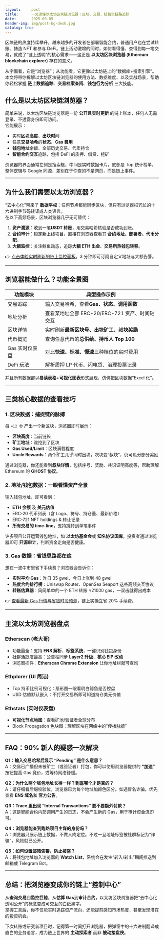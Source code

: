 ```yaml
---
layout:     post
title:      一文读懂以太坊区块链浏览器：区块、交易、钱包全链路追踪
date:       2025-09-05
header-img: img/post-bg-desk.jpg
catalog: true
---
```


区块链的热度持续攀升，越来越多的开发者在部署智能合约，普通用户也在尝试转账、铸造 NFT 和参与 DeFi。链上活动激增的同时，如何看得懂、查得到每一笔交易，就成了“链上透明”的核心需求——这正是 **以太坊区块浏览器 (Ethereum blockchain explorer)** 存在的意义。

从字面看，它是“浏览器”；从功能看，它更像以太坊链上的“数据库+搜索引擎”。本文将带你拆解以太坊区块链浏览器的使用方法、数据维度、以及实战场景，帮助你轻松掌握 **链上数据追踪**、**交易档案查阅**、**钱包行为分析** 三大技能。

## 什么是以太坊区块链浏览器？

简单来说，以太坊区块链浏览器是一份 **公开且实时更新** 的链上账本，任何人无需登录、不透露身份即可访问。  
它能展示：

- 实时**区块高度**、**出块时间**  
- 任意**交易哈希**的**状态**、**Gas 费用**  
- **钱包地址**余额、全部历史交易、代币持仓  
- **智能合约交互**追踪，包括 DeFi 的质押、借贷、挖矿  

浏览器的界面通常左侧是搜索框，中间是实时数据卡片，底部是 Top 统计榜单，整体逻辑与 Google 同源，差别在于你查的不是网页，而是链上事件。

---

## 为什么我们需要以太坊浏览器？

“去中心化”带来了 **数据平权**：任何节点都能同步区块，但只有浏览器把冗长的十六进制字节码转译成人类语言。  
在以下高频场景，区块浏览器几乎无可替代：

1. **资产溯源**：收到一笔**USDT 转账**，用交易哈希核验是否成功到账。  
2. **合约审计**：锁定新上线项目，直接在浏览器查看其 **合约地址、部署者、代币分配**。  
3. **大额监控**：关注鲸鱼动态，追踪**大额 ETH 出金**、**交易所热钱包转移**。  

👉 [点击体验实时刷新的链上监控面板](https://okxdog.com/)，3 分钟即可订阅自定义地址与大额告警。

---

## 浏览器能做什么？功能全景图

| 功能模块 | 典型操作示例 |
| ---- | ---- |
| 交易追踪 | 输入交易哈希，查看**Gas、状态、调用函数** |
| 地址分析 | 查看某地址全部 ERC-20/ERC-721 资产、时间轴交互 |
| 区块详情 | 实时刷新**最新区块号、出块矿工、叔块奖励** |
| 代币概览 | 查询任意代币的**总供给、持币人 Top 100** |
| Gas 实时仪表盘 | 对比**快速、标准、慢速**三种档位的实时费用 |
| DeFi 玩法 | 解析质押 LP 代币、闪电贷、治理投票记录 |

并且所有数据都以**易读表格+可视化图表**形式展现，仿佛把区块数据“Excel 化”。

---

## 三类核心数据的查看技巧

### 1. **区块数据**：捕捉链的脉搏

每 `≈12 秒` 产出一个新区块，浏览器即时展示：

- **区块高度**：当前链长
- **矿工地址**：谁挖到了区块
- **Gas Used/Limit**：区块满载程度
- **Uncle Rewards**：两个矿工几乎同时出块，次块变“叔块”，仍可瓜分部分奖励

通过浏览器，你还能看到**叔块详情**，包括序号、奖励、共识证明高度等，帮助理解 Ethereum 的 **GHOST 协议**。

### 2. **地址/钱包数据**：一眼看懂资产全景

输入钱包地址，即可看到：

- **ETH 余额** 及 **美元估值**
- ERC-20 代币列表（含 Logo、符号、持仓量、最新价格）
- ERC-721 NFT  holdings & 转让记录
- **所有交易的 time-line**，支持跳转到单笔事件

许多项目公开运营钱包地址，如 **以太坊基金会**或 **知名协议国库**，投资者通过浏览器即可 **开源审计**，判断资金走向是否健康。

### 3. **Gas 数据**：省钱思路都在这

想在一波牛市里省下手续费？浏览器会告诉你：

- **实时平均 Gas**：昨日 35 gwei，今日上涨到 48 gwei
- **热度合约排行榜**：Uniswap Router、OpenSea Seaport 这些高频交互协议
- **转账估算器**：简简单单的一个 ETH 转账 ≈21000 gas，一双击就得出成本

👉 [查看最新 Gas 行情与省钱时段预测](https://okxdog.com/)，链上实操立省 20% 手续费。

---

## 主流以太坊浏览器盘点

### Etherscan (老大哥)

- 功能最全：支持 **ENS 解析**、**标签系统**，一键识别钱包身份
- 社群活跃度最高：公告栏同步 **Layer2 升级**、**核心 EIP 改动**
- 浏览器插件：**Etherscan Chrome Extension** 让你地址栏就可查询

### Ethplorer (UI 简洁)

- Top 持币比例可视化：扇形图一眼看明白鲸鱼是否控盘
- USD 估值默认嵌入：不打开交易所即可知道持仓美元价值

### Ethstats (实时仪表盘)

- **可视化节点地图**：查看矿池/验证者全球分布
- Block Propagation 色块图：理解区块在网络中的“传播脉搏”

---

## FAQ：90% 新人的疑惑一次解决

**Q1：输入交易哈希后显示 “Pending” 是什么意思？**  
A：交易已广播但未被矿工（或验证者）打包，你可以使用浏览器提供的 **“加速”** 按钮提高 Gas 竞价，或等待网络舒缓。

**Q2：为什么两个钱包地址长得一样？到底哪个才是真的？**  
A：请仔细看后缀校验位，浏览器已为每个地址加颜色区分。如遇冒名诈骗，优先查看 **ENS 域名**和 **官方公告**。

**Q3：Trace 里出现 “Internal Transactions” 要不要额外付款？**  
A：这是智能合约内部调用产生的日志，不会产生新的 Gas，用于审计资金流即可。

**Q4：浏览器能查到跑路项目主谋的身份吗？**  
A：浏览器只展示链上数据，不做人肉定位。不过一旦地址标签被社群标记为“诈骗”，风险就已公开。

**Q5：如何设置邮箱告警，防止被盗？**  
A：将钱包地址加入浏览器的 **Watch List**，系统会在发生“转入/转出”瞬间推送到邮箱或 Telegram Bot。

---

## 总结：把浏览器变成你的链上“控制中心”

从**查询交易**到**监控巨鲸**，从**估算 Gas**到**审计合约**，以太坊区块浏览器把“去中心化透明公开”的概念变成可交互的白纸黑字。  
掌握工具后，你不仅能实时追踪资产流向，还能提前感知市场热度，甚至发现潜在的投资机会。

下次转账或研究新项目时，记得第一时间打开浏览器，把弹窗中的十六进制翻译成直白的业务语言，成为链上世界的 **主动探索者** 而非 **被动接盘侠**。